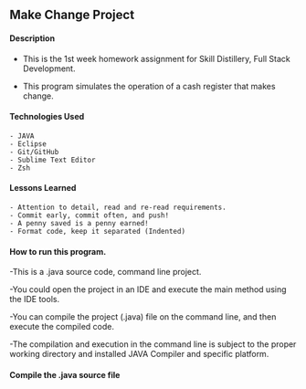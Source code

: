 ## Make Change Project

#### Description

- This is the 1st week homework assignment for Skill Distillery, Full Stack Development.


- This program simulates the operation of a cash register that makes change.


#### Technologies Used
	- JAVA
	- Eclipse
	- Git/GitHub
	- Sublime Text Editor
	- Zsh

#### Lessons Learned
    - Attention to detail, read and re-read requirements.
	- Commit early, commit often, and push!
	- A penny saved is a penny earned!
	- Format code, keep it separated (Indented)
	
#### How to run this program.

-This is a .java source code, command line project.  

-You could open the project in an IDE and execute the main method using the IDE tools.

-You can compile the project (.java) file on the command line, and then execute the compiled code.

-The compilation and execution in the command line is subject to the proper working directory and installed JAVA Compiler and specific platform.

#### Compile the .java source file

```bash

javac MakeChange.java


```
### Execute the compiled program.

```bash

java MakeChange


```

## Project requirements


## Make Change (Cash Register)

### Overview

In the cash register we will calculate the amount of change returned to a customer based on the purchase price and the amount tendered. We will also notify the attendant how many of each type of currency ($20 ,$10 ,$5 ,$1, .25c, .10c, .05c, .01c) is needed to make the change for the customer. 

Change will be provided using a combination of the largest bill and coin denominations as possible. 

Denominations that are not used will not be displayed.

*Hint: Mod operator*

#### User Story #1

The user is prompted asking for the price of the item.

#### User Story #2

The user is then prompted asking how much money was tendered by the customer.

#### User Story #3

Display an appropriate message if the customer provided too little money or the exact amount.

#### User Story #4

If the amount tendered is more than the cost of the item, display the number of bills and coins that should be given to the customer. Denominations that are not used will not be displayed.

### Grading

This is a graded project. You are to have your project completed and pushed to Git by 0830 on Monday morning.  

If the code:
*  meets all stated requirements by the due date, you will receive 1 point.
*  meets most of the stated requirements by the due date, you may receive .5 point.
*  does not meet the stated requirements by the due date, you may receive 0 points.

Here are example test conditions:

* Amount: .67, Tendered: .50, Result: Error message
* Amount: .67, Tendered: 1.00, Result: 1 quarter, 1 nickel, 3 pennies.
* Amount: .59, Tendered: 1.00, Result: 1 quarter, 1 dime, 1 nickel, 1 penny.
* Amount: 3.96, Tendered: 20.00, Result: 1 ten dollar bill, 1 five dollar bill, 1 one dollar bill, 4 pennies.
* Amount: any amount less than 20.00, Tendered: anything greater than amount: correct denominations for correct change.

If the project receives 0 points, resubmission for potential partial credit may, at the discretion of the instructor, be granted. Ignored assignments are given 0 points with no possibility for resubmission.

To turn in a project, you must push it to a GitHub repository named **MakeChangeProject**.  You must include a `README.md` describing how to run your program.



<hr>

[About The Developer](https://github.com/pasciaks/)

